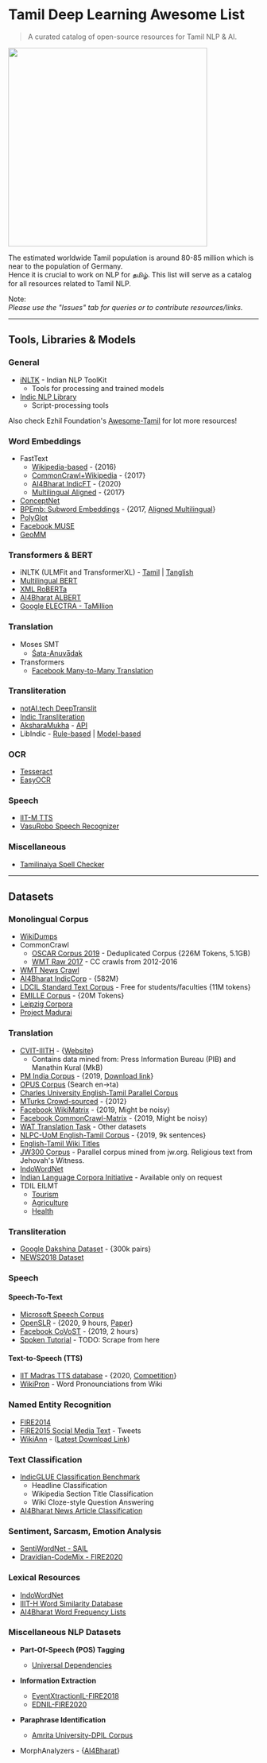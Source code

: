 # Tamil Deep Learning Awesome List

> A curated catalog of open-source resources for Tamil NLP & AI.

<img src="https://1.bp.blogspot.com/-jImAZD8-kIY/WhwLddVQ0FI/AAAAAAAABmY/cW7pjolPoS4KGb3iXrxikDBgWL3VLAqpwCEwYBhgL/s1600/A%2Btamil%2Btypo%2Bnw.jpg" height="400px" />

The estimated worldwide Tamil population is around 80-85 million which is near to the population of Germany.  
Hence it is crucial to work on NLP for தமிழ். This list will serve as a catalog for all resources related to Tamil NLP.

Note:  
*Please use the "Issues" tab for queries or to contribute resources/links.*

---

## Tools, Libraries & Models

### General

- [iNLTK](https://inltk.readthedocs.io/) - Indian NLP ToolKit
  - Tools for processing and trained models
- [Indic NLP Library](http://anoopkunchukuttan.github.io/indic_nlp_library/)
  - Script-processing tools

Also check Ezhil Foundation's [Awesome-Tamil](https://github.com/Ezhil-Language-Foundation/awesome-tamil) for lot more resources!

### Word Embeddings

- FastText
  - [Wikipedia-based](https://fasttext.cc/docs/en/pretrained-vectors.html) - {2016}
  - [CommonCrawl+Wikipedia](https://fasttext.cc/docs/en/crawl-vectors.html) - {2017}
  - [AI4Bharat IndicFT](https://indicnlp.ai4bharat.org/indicft) - {2020}
  - [Multilingual Aligned](https://github.com/babylonhealth/fastText_multilingual) - {2017}
- [ConceptNet](https://github.com/commonsense/conceptnet-numberbatch)
- [BPEmb: Subword Embeddings](https://nlp.h-its.org/bpemb/) - {2017, [Aligned Multilingual](https://nlp.h-its.org/bpemb/multi/)}
- [PolyGlot](https://sites.google.com/site/rmyeid/projects/polyglot)
- [Facebook MUSE](https://github.com/facebookresearch/MUSE)
- [GeoMM](https://github.com/anoopkunchukuttan/geomm)

### Transformers & BERT

- iNLTK (ULMFit and TransformerXL) - [Tamil](https://github.com/goru001/nlp-for-tamil) | [Tanglish](https://github.com/goru001/nlp-for-tanglish)
- [Multilingual BERT](https://github.com/google-research/bert/blob/master/multilingual.md)
- [XML RoBERTa](https://huggingface.co/transformers/model_doc/xlmroberta.html)
- [AI4Bharat ALBERT](https://indicnlp.ai4bharat.org/indic-bert)
- [Google ELECTRA - TaMillion](https://huggingface.co/monsoon-nlp/tamillion)

### Translation

- Moses SMT
  - [Śata-Anuva̅dak](http://www.cfilt.iitb.ac.in/~moses/shata_anuvaadak/)
- Transformers
  - [Facebook Many-to-Many Translation](https://ai.facebook.com/blog/introducing-many-to-many-multilingual-machine-translation)

### Transliteration

- [notAI.tech DeepTranslit](https://github.com/notAI-tech/DeepTranslit)
- [Indic Transliteration](https://github.com/sanskrit-coders/indic_transliteration)
- [AksharaMukha](http://aksharamukha.appspot.com/converter) - [API](http://aksharamukha.appspot.com/python)
- LibIndic - [Rule-based](https://github.com/libindic/Transliteration) | [Model-based](https://github.com/libindic/indic-trans)

### OCR

- [Tesseract](https://indic-ocr.github.io/tessdata/)
- [EasyOCR](https://www.jaided.ai/easyocr)

### Speech

- [IIT-M TTS](https://github.com/tshrinivasan/tamil-tts-install)
- [VasuRobo Speech Recognizer](https://github.com/vasurobo/tamil-speech-recognition)

### Miscellaneous

- [Tamilinaiya Spell Checker](https://github.com/tshrinivasan/Tamilinaiya-Spellchecker)

---

## Datasets

### Monolingual Corpus

- [WikiDumps](https://dumps.wikimedia.org/tawiki/)
- CommonCrawl
  - [OSCAR Corpus 2019](https://oscar-corpus.com/) - Deduplicated Corpus {226M Tokens, 5.1GB)
  - [WMT Raw 2017](http://data.statmt.org/ngrams/raw/) - CC crawls from 2012-2016
- [WMT News Crawl](http://data.statmt.org/news-crawl/ta/)
- [AI4Bharat IndicCorp](https://indicnlp.ai4bharat.org/corpora/) - {582M}
- [LDCIL Standard Text Corpus](https://data.ldcil.org/a-gold-standard-tamil-raw-text-corpus) - Free for students/faculties {11M tokens}
- [EMILLE Corpus](https://www.lancaster.ac.uk/fass/projects/corpus/emille/) - {20M Tokens}
- [Leipzig Corpora](https://wortschatz.uni-leipzig.de/en/download/tamil)
- [Project Madurai](https://www.projectmadurai.org/pmworks.html)

### Translation

- [CVIT-IIITH](http://preon.iiit.ac.in/~jerin/resources/datasets/) - {[Website](http://preon.iiit.ac.in/~jerin/bhasha/)}
  - Contains data mined from: Press Information Bureau (PIB) and Manathin Kural (MkB)
- [PM India Corpus](https://arxiv.org/pdf/2001.09907.pdf) - {2019, [Download link](http://data.statmt.org/pmindia)}
- [OPUS Corpus](http://opus.nlpl.eu/) (Search en->ta)
- [Charles University English-Tamil Parallel Corpus](http://ufal.mff.cuni.cz/~ramasamy/parallel/html/)
- [MTurks Crowd-sourced](https://github.com/joshua-decoder/indian-parallel-corpora) - {2012}
- [Facebook WikiMatrix](https://ai.facebook.com/blog/wikimatrix) - {2019, Might be noisy}
- [Facebook CommonCrawl-Matrix](https://github.com/facebookresearch/LASER/tree/master/tasks/CCMatrix) - {2019, Might be noisy)
- [WAT Translation Task](http://lotus.kuee.kyoto-u.ac.jp/WAT/indic-multilingual/index.html) - Other datasets
- [NLPC-UoM English-Tamil Corpus](https://github.com/nlpc-uom/English-Tamil-Parallel-Corpus) - {2019, 9k sentences}
- [English-Tamil Wiki Titles](http://data.statmt.org/wikititles/v2/wikititles-v2.ta-en.tsv.gz)
- [JW300 Corpus](http://opus.nlpl.eu/JW300.php) - Parallel corpus mined from jw.org. Religious text from Jehovah's Witness.
- [IndoWordNet](https://github.com/anoopkunchukuttan/indowordnet_parallel)
- [Indian Language Corpora Initiative](http://sanskrit.jnu.ac.in/ilci/index.jsp) - Available only on request
- TDIL EILMT
  - [Tourism](http://tdil-dc.in/index.php?option=com_download&task=showresourceDetails&toolid=1422&lang=en)
  - [Agriculture](http://tdil-dc.in/index.php?option=com_download&task=showresourceDetails&toolid=1801&lang=en)
  - [Health](http://tdil-dc.in/index.php?option=com_download&task=showresourceDetails&toolid=1789&lang=en)

### Transliteration

- [Google Dakshina Dataset](https://github.com/google-research-datasets/dakshina) - {300k pairs}
- [NEWS2018 Dataset](http://workshop.colips.org/news2018/dataset.html)

### Speech

#### Speech-To-Text

- [Microsoft Speech Corpus](https://msropendata.com/datasets/7230b4b1-912d-400e-be58-f84e0512985e)
- [OpenSLR](http://www.openslr.org/resources.php) - {2020, 9 hours, [Paper](http://www.lrec-conf.org/proceedings/lrec2020/pdf/2020.lrec-1.800.pdf)}
- [Facebook CoVoST](https://github.com/facebookresearch/covost) - {2019, 2 hours}
- [Spoken Tutorial](https://spoken-tutorial.org/) - TODO: Scrape from here

#### Text-to-Speech (TTS)

- [IIT Madras TTS database](https://www.iitm.ac.in/donlab/tts/index.php) - {2020, [Competition](http://tdil-dc.in/ttsapi/ttschallenge2020/)}
- [WikiPron](https://github.com/kylebgorman/wikipron) - Word Pronounciations from Wiki

### Named Entity Recognition

- [FIRE2014](http://www.au-kbc.org/nlp/NER-FIRE2014/)
- [FIRE2015 Social Media Text](http://au-kbc.org/nlp/ESM-FIRE2015/) - Tweets
- [WikiAnn](https://elisa-ie.github.io/wikiann) - ([Latest Download Link](https://drive.google.com/drive/folders/1Q-xdT99SeaCghihGa7nRkcXGwRGUIsKN))

### Text Classification

- [IndicGLUE Classification Benchmark](https://indicnlp.ai4bharat.org/indic-glue/)
  - Headline Classification
  - Wikipedia Section Title Classification
  - Wiki Cloze-style Question Answering
- [AI4Bharat News Article Classification](https://github.com/AI4Bharat/indicnlp_corpus#indicnlp-news-article-classification-dataset)

### Sentiment, Sarcasm, Emotion Analysis

- [SentiWordNet - SAIL](http://amitavadas.com/SAIL/il_res.html)
- [Dravidian-CodeMix - FIRE2020](https://dravidian-codemix.github.io/2020/datasets.html)

### Lexical Resources

- [IndoWordNet](http://www.cfilt.iitb.ac.in/indowordnet/)
- [IIIT-H Word Similarity Database](https://github.com/syedsarfarazakhtar/Word-Similarity-Datasets-for-Indian-Languages)
- [AI4Bharat Word Frequency Lists](https://github.com/AI4Bharat/indicnlp_corpus#text-corpora)

### Miscellaneous NLP Datasets

- **Part-Of-Speech (POS) Tagging**
  - [Universal Dependencies](https://universaldependencies.org/)
  
- **Information Extraction**
  - [EventXtractionIL-FIRE2018](http://78.46.86.133/EventXtractionIL-FIRE2018/)
  - [EDNIL-FIRE2020](https://ednilfire.github.io/ednil/2020/index.html)
  
- **Paraphrase Identification**
  - [Amrita University-DPIL Corpus](https://nlp.amrita.edu/dpil_cen/index.html)
  
- MorphAnalyzers - {[AI4Bharat](https://github.com/ai4bharat/indicnlp_corpus#morphanalyzers)}
